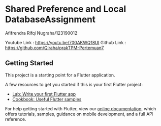 # Shared Preference and Local DatabaseAssignment

Afifrendra Rifqi Nugraha/123190012

Youtube Link : https://youtu.be/700AKWQ18UI
Github Link  : https://github.com/Qiraha/prakTPM-Pertemuan7

## Getting Started

This project is a starting point for a Flutter application.

A few resources to get you started if this is your first Flutter project:

- [Lab: Write your first Flutter app](https://flutter.dev/docs/get-started/codelab)
- [Cookbook: Useful Flutter samples](https://flutter.dev/docs/cookbook)

For help getting started with Flutter, view our
[online documentation](https://flutter.dev/docs), which offers tutorials,
samples, guidance on mobile development, and a full API reference.

